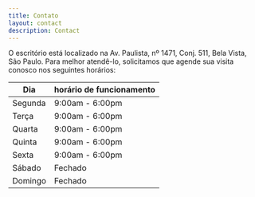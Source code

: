 ```yaml
---
title: Contato
layout: contact
description: Contact
---
```


O escritório está localizado na Av. Paulista, nº 1471, Conj. 511, Bela Vista, São Paulo. Para melhor atendê-lo, solicitamos que agende sua visita conosco nos seguintes horários:



| Dia       | horário de funcionamento  |
| --------- | --------------- |
| Segunda   | 9:00am - 6:00pm |
| Terça     | 9:00am - 6:00pm |
| Quarta    | 9:00am - 6:00pm |
| Quinta    | 9:00am - 6:00pm |
| Sexta     | 9:00am - 6:00pm         |
| Sábado    | Fechado          |
| Domingo   | Fechado          |
